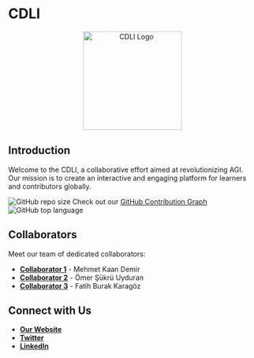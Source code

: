 # CDLI 

<p align="center">
  <img src="[URL_OF_YOUR_LOGO](/img/CDLI.png)" alt="CDLI Logo" width="200"/>
</p>

## Introduction

Welcome to the CDLI, a collaborative effort aimed at revolutionizing AGI. Our mission is to create an interactive and engaging platform for learners and contributors globally.

![GitHub repo size](https://img.shields.io/github/repo-size/ActualUsername/ActualRepositoryName)
Check out our [GitHub Contribution Graph](https://github.com/users/ActualUsername/contributions)
![GitHub top language](https://img.shields.io/github/languages/top/ActualUsername/ActualRepositoryName)

## Collaborators

Meet our team of dedicated collaborators:

- **[Collaborator 1](https://github.com/themkdemiiir)** - Mehmet Kaan Demir
- **[Collaborator 2](https://github.com/Simurgan)** - Ömer Şükrü Uyduran
- **[Collaborator 3](https://github.com/rekurrenzk)** - Fatih Burak Karagöz

## Connect with Us

- **[Our Website](http://cdliproject.com/)**
- **[Twitter](https://twitter.com/cdliproject)**
- **[LinkedIn](https://www.linkedin.com/company/cdliproject)**




